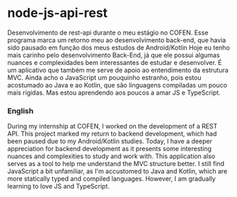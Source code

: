 # node-js-api-rest
Desenvolvimento de rest-api durante o meu estágio no COFEN.
Esse programa marca um retorno meu ao desenvolvimento back-end, que havia sido pausado em função dos meus estudos de Android/Kotlin
Hoje eu tenho mais carinho pelo desenvolvimento Back-End, já que ele possui algumas nuances e complexidades bem interessantes de estudar e desenvolver.
É um aplicativo que também me serve de apoio ao entendimento da estrutura MVC.
Ainda acho o JavaScript um pouquinho estranho, pois estou acostumado ao Java e ao Kotlin, que são linguagens compiladas um pouco mais rígidas.
Mas estou aprendendo aos poucos a amar JS e TypeScript.

### English
During my internship at COFEN, I worked on the development of a REST API. This project marked my return to backend development, which had been paused due to my Android/Kotlin studies. 
Today, I have a deeper appreciation for backend development as it presents some interesting nuances and complexities to study and work with.
This application also serves as a tool to help me understand the MVC structure better.
I still find JavaScript a bit unfamiliar, as I'm accustomed to Java and Kotlin, which are more statically typed and compiled languages. 
However, I am gradually learning to love JS and TypeScript.
